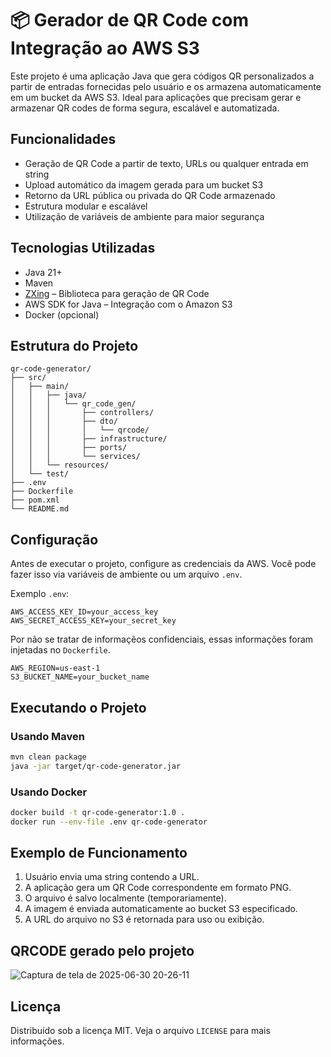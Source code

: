 # 📦 Gerador de QR Code com Integração ao AWS S3

Este projeto é uma aplicação Java que gera códigos QR personalizados a partir de entradas fornecidas pelo usuário e os armazena automaticamente em um bucket da AWS S3. Ideal para aplicações que precisam gerar e armazenar QR codes de forma segura, escalável e automatizada.

## Funcionalidades

- Geração de QR Code a partir de texto, URLs ou qualquer entrada em string
- Upload automático da imagem gerada para um bucket S3
- Retorno da URL pública ou privada do QR Code armazenado
- Estrutura modular e escalável
- Utilização de variáveis de ambiente para maior segurança

## Tecnologias Utilizadas

- Java 21+
- Maven
- [ZXing](https://github.com/zxing/zxing) – Biblioteca para geração de QR Code
- AWS SDK for Java – Integração com o Amazon S3
- Docker (opcional)

## Estrutura do Projeto

```
qr-code-generator/
├── src/
│   ├── main/
│   │   ├── java/
│   │   │   └── qr_code_gen/
│   │   │       ├── controllers/
│   │   │       ├── dto/
│   │   │       │   └── qrcode/
│   │   │       ├── infrastructure/
│   │   │       ├── ports/
│   │   │       └── services/
│   │   └── resources/
│   └── test/
├── .env
├── Dockerfile
├── pom.xml
└── README.md

```

## Configuração

Antes de executar o projeto, configure as credenciais da AWS. Você pode fazer isso via variáveis de ambiente ou um arquivo `.env`.

Exemplo `.env`:

```env
AWS_ACCESS_KEY_ID=your_access_key
AWS_SECRET_ACCESS_KEY=your_secret_key

```
Por não se tratar de informaçẽos confidenciais, essas informações foram injetadas no `Dockerfile`.
```env
AWS_REGION=us-east-1
S3_BUCKET_NAME=your_bucket_name
```


## Executando o Projeto

### Usando Maven

```bash
mvn clean package
java -jar target/qr-code-generator.jar
```

### Usando Docker

```bash
docker build -t qr-code-generator:1.0 .
docker run --env-file .env qr-code-generator
```

## Exemplo de Funcionamento

1. Usuário envia uma string contendo a URL.
2. A aplicação gera um QR Code correspondente em formato PNG.
3. O arquivo é salvo localmente (temporariamente).
4. A imagem é enviada automaticamente ao bucket S3 especificado.
5. A URL do arquivo no S3 é retornada para uso ou exibição.

## QRCODE gerado pelo projeto

![Captura de tela de 2025-06-30 20-26-11](https://github.com/user-attachments/assets/d195e134-9f05-42b9-95e5-8d911f7c1965)



## Licença

Distribuído sob a licença MIT. Veja o arquivo `LICENSE` para mais informações.
